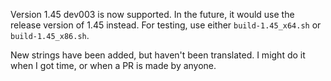 Version 1.45 dev003 is now supported. In the future, it would use the release version of 1.45 instead. For testing, use either `build-1.45_x64.sh` or `build-1.45_x86.sh`.

New strings have been added, but haven't been translated. I might do it when I got time, or when a PR is made by anyone.